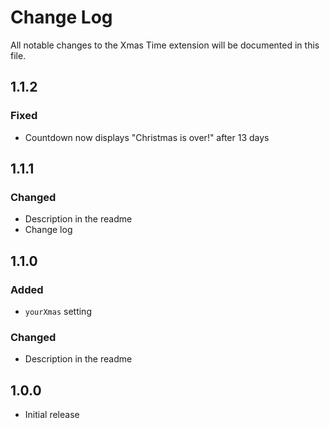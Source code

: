 # Change Log

All notable changes to the Xmas Time extension will be documented in this file.

## 1.1.2

### Fixed

-   Countdown now displays "Christmas is over!" after 13 days

## 1.1.1

### Changed

-   Description in the readme
-   Change log

## 1.1.0

### Added

-   `yourXmas` setting

### Changed

-   Description in the readme

## 1.0.0

-   Initial release
